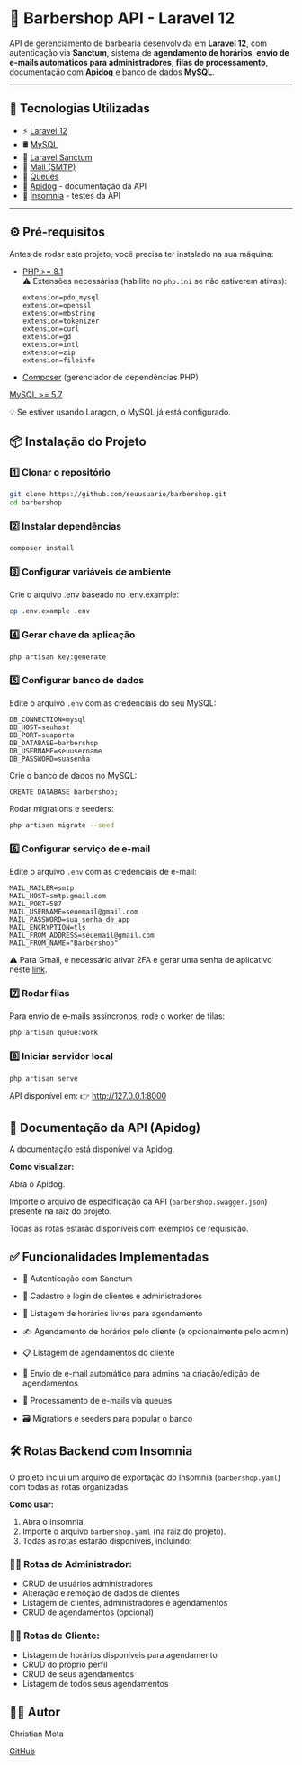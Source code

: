 # 💈 Barbershop API - Laravel 12  

API de gerenciamento de barbearia desenvolvida em **Laravel 12**, com autenticação via **Sanctum**, sistema de **agendamento de horários**, **envio de e-mails automáticos para administradores**, **filas de processamento**, documentação com **Apidog** e banco de dados **MySQL**.  

---

## 🚀 Tecnologias Utilizadas  

- ⚡ [Laravel 12](https://laravel.com)  
- 🛢️ [MySQL](https://www.mysql.com/)  
- 🔑 [Laravel Sanctum](https://laravel.com/docs/12.x/sanctum)  
- 📩 [Mail (SMTP)](https://laravel.com/docs/12.x/mail)  
- 📨 [Queues](https://laravel.com/docs/12.x/queues)  
- 📖 [Apidog](https://apidog.com/) - documentação da API  
- 🧪 [Insomnia](https://insomnia.rest/) - testes da API  

---

## ⚙️ Pré-requisitos

Antes de rodar este projeto, você precisa ter instalado na sua máquina:

- [PHP >= 8.1](https://www.php.net/downloads.php)  
  ⚠️ Extensões necessárias (habilite no `php.ini` se não estiverem ativas):
  ```
  extension=pdo_mysql
  extension=openssl
  extension=mbstring
  extension=tokenizer
  extension=curl
  extension=gd
  extension=intl
  extension=zip
  extension=fileinfo
- [Composer](https://getcomposer.org/download/)
 (gerenciador de dependências PHP)

[MySQL >= 5.7](https://dev.mysql.com/downloads/)

💡 Se estiver usando Laragon, o MySQL já está configurado.

## 📦 Instalação do Projeto  

### 1️⃣ Clonar o repositório  
```bash
git clone https://github.com/seuusuario/barbershop.git
cd barbershop
```

### 2️⃣ Instalar dependências
```bash
composer install
```
### 3️⃣ Configurar variáveis de ambiente

Crie o arquivo .env baseado no .env.example:
```bash
cp .env.example .env
```

### 4️⃣ Gerar chave da aplicação

```
php artisan key:generate
```

### 5️⃣ Configurar banco de dados

Edite o arquivo `.env` com as credenciais do seu MySQL:

```
DB_CONNECTION=mysql
DB_HOST=seuhost
DB_PORT=suaporta
DB_DATABASE=barbershop
DB_USERNAME=seuusername
DB_PASSWORD=suasenha
```
Crie o banco de dados no MySQL:

```
CREATE DATABASE barbershop;
```

Rodar migrations e seeders:
```bash
php artisan migrate --seed
```

### 6️⃣ Configurar serviço de e-mail

Edite o arquivo `.env` com as credenciais de e-mail:
```
MAIL_MAILER=smtp
MAIL_HOST=smtp.gmail.com
MAIL_PORT=587
MAIL_USERNAME=seuemail@gmail.com
MAIL_PASSWORD=sua_senha_de_app
MAIL_ENCRYPTION=tls
MAIL_FROM_ADDRESS=seuemail@gmail.com
MAIL_FROM_NAME="Barbershop"
```
⚠️ Para Gmail, é necessário ativar 2FA e gerar uma senha de aplicativo neste [link](https://myaccount.google.com/apppasswords).


### 7️⃣ Rodar filas

Para envio de e-mails assíncronos, rode o worker de filas:
```bash
php artisan queue:work
```

### 8️⃣ Iniciar servidor local
```bash
php artisan serve
```

API disponível em:
👉 http://127.0.0.1:8000

## 📖 Documentação da API (Apidog)

A documentação está disponível via Apidog.

**Como visualizar:**

Abra o Apidog.

Importe o arquivo de especificação da API (`barbershop.swagger.json`) presente na raiz do projeto.

Todas as rotas estarão disponíveis com exemplos de requisição.

## ✅ Funcionalidades Implementadas

- 🔑 Autenticação com Sanctum

- 👤 Cadastro e login de clientes e administradores

- 📅 Listagem de horários livres para agendamento

- ✍️ Agendamento de horários pelo cliente (e opcionalmente pelo admin)

- 📋 Listagem de agendamentos do cliente

- 📧 Envio de e-mail automático para admins na criação/edição de agendamentos

- 📨 Processamento de e-mails via queues

- 🗃️ Migrations e seeders para popular o banco

## 🛠️ Rotas Backend com Insomnia
O projeto inclui um arquivo de exportação do Insomnia (`barbershop.yaml`) com todas as rotas organizadas.

**Como usar:**
1. Abra o Insomnia.
2. Importe o arquivo `barbershop.yaml` (na raiz do projeto).
3. Todas as rotas estarão disponíveis, incluindo:

### 🧑‍💼 Rotas de Administrador:
- CRUD de usuários administradores
- Alteração e remoção de dados de clientes
- Listagem de clientes, administradores e agendamentos
- CRUD de agendamentos (opcional)


### 🙋‍♂️ Rotas de Cliente:
- Listagem de horários disponíveis para agendamento
- CRUD do próprio perfil
- CRUD de seus agendamentos
- Listagem de todos seus agendamentos


## 👨‍💻 Autor
Christian Mota

[GitHub](https://github.com/chrismota)

